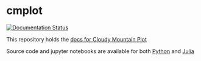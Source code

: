 # cmplot

[![Documentation Status](https://readthedocs.org/projects/cmplot/badge/?version=latest)](https://cmplot.readthedocs.io/en/latest/?badge=latest)

This repository holds the [docs for Cloudy Mountain Plot](https://readthedocs.org/projects/cmplot/badge/?version=latest)

Source code and jupyter notebooks are available for both [Python](https://github.com/g-insana/cmplot.py/)
and [Julia](https://github.com/g-insana/CMPlot.jl/)
